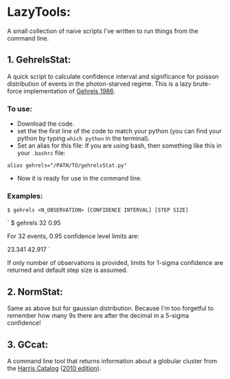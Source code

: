 # LazyTools:
A small collection of naive scripts I've written to run things from the command line.

## 1. GehrelsStat:
A quick script to calculate confidence interval and significance for poisson distribution of events in the photon-starved regime. This is a lazy brute-force implementation of [Gehrels 1986](http://adsabs.harvard.edu/abs/1986ApJ...303..336G).

### To use: 
* Download the code.
* set the  the first line of the code to match your python (you can find your python by typing `which python` in the terminal).
* Set an alias for this file:
If you are using bash, then something like this in your `.bashrc` file:

`
alias gehrels="/PATH/TO/gehrelsStat.py"
`

* Now it is ready for use in the command line.

### Examples:
`
$ gehrels <N_OBSERVATION> [CONFIDENCE INTERVAL] [STEP SIZE]
`

`
$ gehrels 32 0.95

For 32 events, 0.95 confidence level limits are:

23.341 42.917
`

If only number of observations is provided, limits for 1-sigma confidence are returned and default step size is assumed.

## 2. NormStat:
Same as above but for gaussian distribution. Because I'm too forgetful to remember how many 9s there are after the decimal in a 5-sigma confidence!

## 3. GCcat:
A command line tool that returns information about a globular cluster from the [Harris Catalog](http://adsabs.harvard.edu/abs/1996AJ....112.1487H) ([2010 edition](http://www.physics.mcmaster.ca/~harris/Databases.html)).
